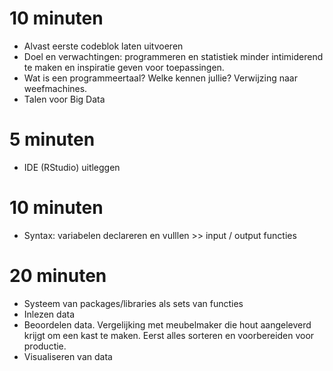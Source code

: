 # 10 minuten
- Alvast eerste codeblok laten uitvoeren
- Doel en verwachtingen: programmeren en statistiek minder intimiderend te maken en inspiratie geven voor toepassingen.
- Wat is een programmeertaal? Welke kennen jullie? Verwijzing naar weefmachines.
- Talen voor Big Data

# 5 minuten
- IDE (RStudio) uitleggen

# 10 minuten
- Syntax: variabelen declareren en vulllen >> input / output functies

# 20 minuten
- Systeem van packages/libraries als sets van functies
- Inlezen data
- Beoordelen data. Vergelijking met meubelmaker die hout aangeleverd krijgt om een kast te maken. Eerst alles sorteren en voorbereiden voor productie.
- Visualiseren van data


